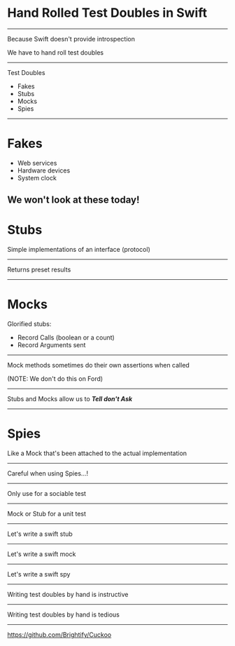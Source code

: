 # Hand Rolled Test Doubles in Swift

---

Because Swift doesn't provide introspection

We have to hand roll test doubles

---

Test Doubles

- Fakes
- Stubs
- Mocks
- Spies

---

# Fakes 

- Web services
- Hardware devices
- System clock 

We won't look at these today!
---

# Stubs

Simple implementations of an interface (protocol)

---

Returns preset results

---

# Mocks

Glorified stubs:

- Record Calls (boolean or a count)
- Record Arguments sent

---

Mock methods sometimes do their own assertions when called

(NOTE: We don't do this on Ford)

---

Stubs and Mocks allow us to _**Tell don't Ask**_

---

# Spies

Like a Mock that's been attached to the actual implementation

---

Careful when using Spies...!

---

Only use for a sociable test

---

Mock or Stub for a unit test

---

Let's write a swift stub

---

Let's write a swift mock

--- 

Let's write a swift spy

---

Writing test doubles by hand is instructive

--- 

Writing test doubles by hand is tedious

---

https://github.com/Brightify/Cuckoo
